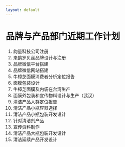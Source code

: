 ```yaml
---
layout: default
---
```

# 品牌与产品部门近期工作计划



1. 韵量科技公司注册
1. 来鹊罗贝丝品牌设计与注册
1. 品牌微信平台搭建
1. 品牌微信网站搭建
1. 牛樟芝面膜消费者分析定位报告
1. 面膜包装设计
1. 牛樟芝面膜及内袋在台湾生产
1. 面膜外包装和宣传物料设计与生产（武汉）
1. 清洁产品人群定位报告
1. 清洁产品小瓶容器选择
1. 清洁产品小瓶包装开发设计
1. 针对清洁剂产品
1. 宣传资料制作
1. 清洁产品大瓶包装开发设计
1. 清洁延续产品开发设计
